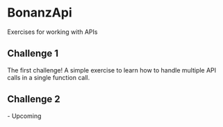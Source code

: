 # BonanzApi

Exercises for working with APIs

## Challenge 1

The first challenge! A simple exercise to learn how to handle multiple API calls in a single function call.

## Challenge 2

\- Upcoming
